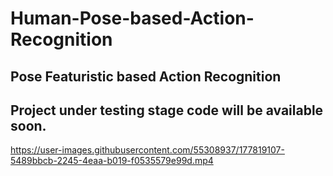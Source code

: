 # Human-Pose-based-Action-Recognition
## Pose Featuristic based Action Recognition


## Project under testing stage code will be available soon. 


https://user-images.githubusercontent.com/55308937/177819107-5489bbcb-2245-4eaa-b019-f0535579e99d.mp4

